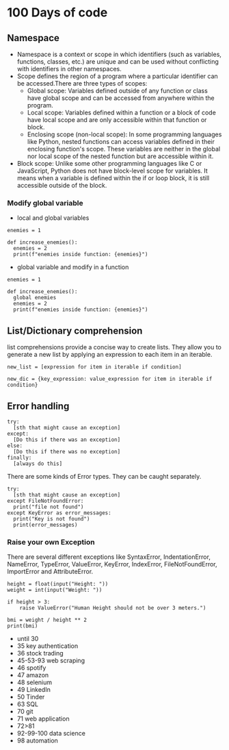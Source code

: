 # 100 Days of code
## Namespace
* Namespace is a context or scope in which identifiers (such as variables, functions, classes, etc.) are unique and can be used without conflicting with identifiers in other namespaces. 
* Scope defines the region of a program where a particular identifier can be accessed.There are three types of scopes:
  * Global scope: Variables defined outside of any function or class have global scope and can be accessed from anywhere within the program.
  * Local scope: Variables defined within a function or a block of code have local scope and are only accessible within that function or block.
  * Enclosing scope (non-local scope): In some programming languages like Python, nested functions can access variables defined in their enclosing function's scope. These variables are neither in the global nor local scope of the nested function but are accessible within it.
* Block scope: Unlike some other programming languages like C or JavaScript, Python does not have block-level scope for variables. It means when a variable is defined within the if or loop block, it is still accessible outside of the block.
### Modify global variable
* local and global variables
```
enemies = 1

def increase_enemies():
  enemies = 2
  print(f"enemies inside function: {enemies}")
```
* global variable and modify in a function
```
enemies = 1

def increase_enemies():
  global enemies
  enemies = 2
  print(f"enemies inside function: {enemies}")
```
## List/Dictionary comprehension
list comprehensions provide a concise way to create lists. They allow you to generate a new list by applying an expression to each item in an iterable.

```new_list = [expression for item in iterable if condition]```

```new_dic = {key_expression: value_expression for item in iterable if condition}```


## Error handling

```
try:
  [sth that might cause an exception]
except:
  [Do this if there was an exception]
else:
  [Do this if there was no exception]
finally:
  [always do this]
```
There are some kinds of Error types. They can be caught separately.
```
try:
  [sth that might cause an exception]
except FileNotFoundError:
  print("file not found")
except KeyError as error_messages:
  print("Key is not found")
  print(error_messages)
```
### Raise your own Exception
There are several different exceptions like SyntaxError, IndentationError, NameError, TypeError, ValueError, KeyError, IndexError, FileNotFoundError, ImportError and AttributeError.

```
height = float(input("Height: "))
weight = int(input("Weight: "))

if height > 3:
    raise ValueError("Human Height should not be over 3 meters.")

bmi = weight / height ** 2
print(bmi)
```



* until 30
* 35 key authentication
* 36 stock trading
* 45-53-93 web scraping
* 46 spotify
* 47 amazon
* 48 selenium 
* 49 LinkedIn
* 50 Tinder
* 63 SQL
* 70 git
* 71 web application
* 72>81 
* 92-99-100 data science
* 98 automation

